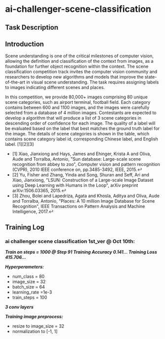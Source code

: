 # ai-challenger-scene-classification

## Task Description

## Introduction
Scene understanding is one of the critical milestones of computer vision, allowing the definition and classification of the context from images, as a foundation for further object recognition within the context. The scene classification competition track invites the computer vision community and researchers to develop new algorithms and models that improve the state-of-the-art in visual scene understanding. The task requires assigning labels to images indicating different scenes and places.

In this competition, we provide 80,000+ images comprising 80 unique scene categories, such as airport terminal, football field. Each category contains between 600 and 1100 images, and the images were carefully selected from a database of 4 million images. Contestants are expected to develop a algorithm that will produce a list of 3 scene categories in descending order of confidence for each image. The quality of a label will be evaluated based on the label that best matches the ground truth label for the image. The details of scene categories is shown in the table, which contains scene category label id, corresponding Chinese label, and English label. [1][2][3]


- [1] Xiao, Jianxiong and Hays, James and Ehinger, Krista A and Oliva, Aude and Torralba, Antonio, "Sun database: Large-scale scene recognition from abbey to zoo", Computer vision and pattern recognition (CVPR), 2010 IEEE conference on, pp.3485-3492, IEEE, 2015.↩
- [2] Yu, Fisher and Zhang, Yinda and Song, Shuran and Seff, Ari and Xiao, Jianxiong, "LSUN: Construction of a Large-scale Image Dataset using Deep Learning with Humans in the Loop", arXiv preprint arXiv:1506.03365, 2015.↩
- [3] Zhou, Bolei and Lapedriza, Agata and Khosla, Aditya and Oliva, Aude and Torralba, Antonio, "Places: A 10 million Image Database for Scene Recognition", IEEE Transactions on Pattern Analysis and Machine Intelligence, 2017.↩

## Training Log
### ai challenger scene classification 1st_ver @ Oct 10th:
***Train on steps = 1000 @ Step 91 Training Accuracy 0.141... Training Loss 415.706...***

***Hyperperameters:***
- num_class = 80
- image_size = 32
- batch_size = 64
- learning_rate =1e-3
- train_steps = 100

***3 conv layers***

***Training image preprocess:***
- resize to image_size = 32
- normalization to [-1, 1]
